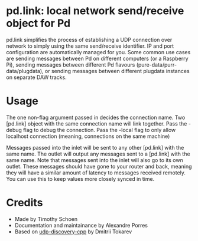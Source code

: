 # pd.link: local network send/receive object for Pd
pd.link simplifies the process of establishing a UDP connection over network to simply using the same send/receive identifier. IP and port configuration are automatically managed for you.
Some common use cases are sending messages between Pd on different computers (or a Raspberry Pi), sending messages between different Pd flavours (pure-data/purr-data/plugdata), or sending messages between different plugdata instances on separate DAW tracks.

# Usage
The one non-flag argument passed in decides the connection name. Two \[pd.link] object with the same connection name will link together.
Pass the -debug flag to debug the connection.
Pass the -local flag to only allow localhost connection (meaning, connections on the same machine)

Messages passed into the inlet will be sent to any other \[pd.link] with the same name.
The outlet will output any messages sent to a \[pd.link] with the same name.
Note that messages sent into the inlet will also go to its own outlet. These messages should have gone to your router and back, meaning they will have a similar amount of latency to messages received remotely. You can use this to keep values more closely synced in time.

# Credits
- Made by Timothy Schoen
- Documentation and maintainance by Alexandre Porres
- Based on [udp-discovery-cpp](https://github.com/truvorskameikin/udp-discovery-cpp) by Dmitrii Tokarev
